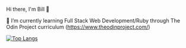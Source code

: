 Hi there, I'm Bill 👋

🌱 I’m currently learning Full Stack Web Development/Ruby through The Odin Project curriculum (https://www.theodinproject.com/) 

[![Top Langs](https://github.com/BillC424/readme-stats-URL/api/top-langs/?username=BillC424&layout=compact)](https://github.com/BillC424/github-readme-stats)

